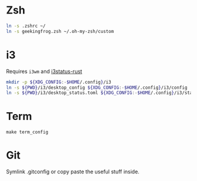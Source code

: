 # Zsh
```bash
ln -s .zshrc ~/
ln -s geekingfrog.zsh ~/.oh-my-zsh/custom
```

# i3
Requires `i3wm` and [i3status-rust](https://github.com/greshake/i3status-rust)

```bash
mkdir -p ${XDG_CONFIG:-$HOME/.config}/i3
ln -s ${PWD}/i3/desktop_config ${XDG_CONFIG:-$HOME/.config}/i3/config
ln -s ${PWD}/i3/desktop_status.toml ${XDG_CONFIG:-$HOME/.config}/i3/status.toml
```

# Term
`make term_config`

# Git
Symlink .gitconfig or copy paste the useful stuff inside.
